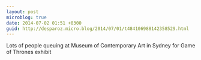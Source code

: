 ```yaml
---
layout: post
microblog: true
date: 2014-07-02 01:51 +0300
guid: http://desparoz.micro.blog/2014/07/01/t484106988142358529.html
---
```

Lots of people queuing at Museum of Contemporary Art in Sydney for Game of Thrones exhibit
